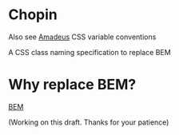 # Chopin
Also see [Amadeus](https://github.com/ajkochanowicz/Amadeus) CSS variable conventions

A CSS class naming specification to replace BEM

# Why replace BEM?

[BEM](https://en.bem.info/method/)

(Working on this draft. Thanks for your patience)
